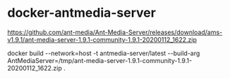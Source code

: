 # docker-antmedia-server
https://github.com/ant-media/Ant-Media-Server/releases/download/ams-v1.9.1/ant-media-server-1.9.1-community-1.9.1-20200112_1622.zip

docker build --network=host -t antmedia-server/latest --build-arg AntMediaServer=/tmp/ant-media-server-1.9.1-community-1.9.1-20200112_1622.zip .